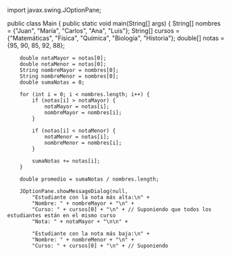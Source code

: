 import javax.swing.JOptionPane;

public class Main {
    public static void main(String[] args) {
        String[] nombres = {"Juan", "María", "Carlos", "Ana", "Luis"};
        String[] cursos = {"Matemáticas", "Física", "Química", "Biología", "Historia"};
        double[] notas = {95, 90, 85, 92, 88};

        double notaMayor = notas[0];
        double notaMenor = notas[0];
        String nombreMayor = nombres[0];
        String nombreMenor = nombres[0];
        double sumaNotas = 0;

        for (int i = 0; i < nombres.length; i++) {
            if (notas[i] > notaMayor) {
                notaMayor = notas[i];
                nombreMayor = nombres[i];
            }

            if (notas[i] < notaMenor) {
                notaMenor = notas[i];
                nombreMenor = nombres[i];
            }

            sumaNotas += notas[i];
        }

        double promedio = sumaNotas / nombres.length;

        JOptionPane.showMessageDialog(null,
            "Estudiante con la nota más alta:\n" +
            "Nombre: " + nombreMayor + "\n" +
            "Curso: " + cursos[0] + "\n" + // Suponiendo que todos los estudiantes están en el mismo curso
            "Nota: " + notaMayor + "\n\n" +

            "Estudiante con la nota más baja:\n" +
            "Nombre: " + nombreMenor + "\n" +
            "Curso: " + cursos[0] + "\n" + // Suponiendo
